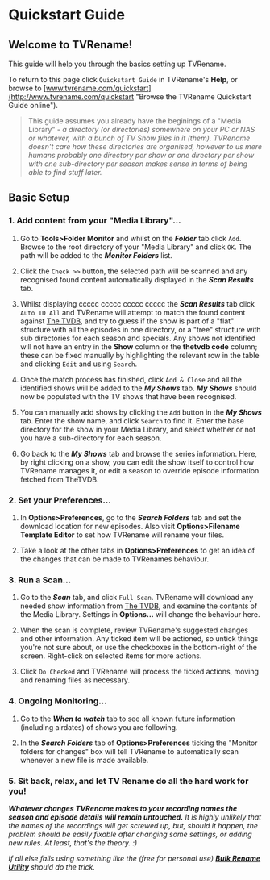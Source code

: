 # Quickstart Guide

## Welcome to TVRename!

This guide will help you through the basics setting up TVRename.

To return to this page click `Quickstart Guide` in TVRename's **Help**, or browse to [www.tvrename.com/quickstart](http://www.tvrename.com/quickstart "Browse the TVRename Quickstart Guide online").

> This guide assumes you already have the beginings of a "Media Library" - *a directory (or directories) somewhere on your PC or NAS or whatever, with a bunch of TV Show files in it (them). TVRename doesn't care how these directories are organised, however to us mere humans probably one directory per show or one directory per show with one sub-directory per season makes sense in terms of being able to find stuff later.*

## Basic Setup

### 1. Add content from your "Media Library"...

 1. Go to **Tools>Folder Monitor** and whilst on the ***Folder*** tab click `Add`. Browse to the root directory of your "Media Library" and click `OK`. The path will be added to the ***Monitor Folders*** list.

 2. Click the `Check >>` button, the selected path will be scanned and any recognised found content automatically displayed in the ***Scan Results*** tab.
 
 3. Whilst displaying ccccc ccccc ccccc ccccc the ***Scan Results*** tab click `Auto ID All` and TVRename will attempt to match the found content against [The TVDB](http://thetvdb.com "Visit thetvdb.com"), and try to guess if the show is part of a "flat" structure with all the episodes in one directory, or a "tree" structure with sub directories for each season and specials.
 Any shows not identified will not have an entry in the **Show** column or the **thetvdb code** column; these can be fixed manually by highlighting the relevant row in the table and clicking `Edit` and using `Search`. 

 4. Once the match process has finished, click `Add & Close` and all the identified shows will be added to the ***My Shows*** tab.
 ***My Shows*** should now be populated with the TV shows that have been recognised.
 
 5. You can manually add shows by clicking the `Add` button in the ***My Shows*** tab. Enter the show name, and click `Search` to find it. 
 Enter the base directory for the show in your Media Library, and select whether or not you have a sub-directory for each season.

 6. Go back to the ***My Shows*** tab and browse the series information. Here, by right clicking on a show, you can edit the show itself to control how TVRename manages it, or edit a season to override episode information fetched from TheTVDB.

### 2. Set your Preferences...

 1. In **Options>Preferences**, go to the ***Search Folders*** tab and set the download location for new episodes. Also visit **Options>Filename Template Editor** to set how TVRename will rename your files.

 2. Take a look at the other tabs in **Options>Preferences** to get an idea of the changes that can be made to TVRenames behaviour.
 
### 3. Run a Scan...

 1. Go to the ***Scan*** tab, and click `Full Scan`. TVRename will download any needed show information from [The TVDB](http://thetvdb.com "Visit thetvdb.com"), and examine the contents of the Media Library. Settings in **Options...** will change the behaviour here.

 2. When the scan is complete, review TVRename's suggested changes and other information. Any ticked item will be actioned, so untick things you're not sure about, or use the checkboxes in the bottom-right of the screen. Right-click on selected items for more actions.

 3. Click `Do Checked` and TVRename will process the ticked actions, moving and renaming files as necessary.

### 4. Ongoing Monitoring...

 1. Go to the ***When to watch*** tab to see all known future information (including airdates) of shows you are following.
 
 2. In the ***Search Folders*** tab of **Options>Preferences** ticking the "Monitor folders for changes" box will tell TVRename to automatically scan whenever a new file is made available.

### 5. Sit back, relax, and let TV Rename do all the hard work for you!

***Whatever changes TVRename makes to your recording names the season and episode details will remain untouched.***
*It is highly unlikely that the names of the recordings will get screwed up, but, should it happen, the problem should be easily fixable after changing some settings, or adding new rules. At least, that's the theory. :)*

*If all else fails using something like the (free for personal use) **[Bulk Rename Utility](http://www.bulkrenameutility.co.uk "Visit www.bulkrenameutility.co.uk")** should do the trick.*
